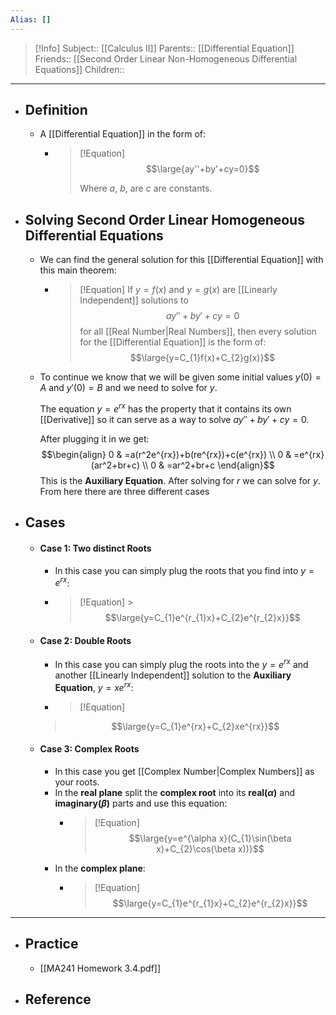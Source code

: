 ```yaml
---
Alias: []
---
```

> [!Info]
> Subject:: [[Calculus II]]
> Parents:: [[Differential Equation]]
> Friends:: [[Second Order Linear Non-Homogeneous Differential Equations]]
> Children:: 
---
- ## Definition
	- A [[Differential Equation]] in the form of:
		- > [!Equation]
		  > $$\large{ay''+by'+cy=0}$$
		  > 
		  > Where $a$, $b$, are $c$ are constants.
- ## Solving Second Order Linear Homogeneous Differential Equations
	- We can find the general solution for this [[Differential Equation]] with this main theorem:
		- > [!Equation]
		  > If $y=f(x)$ and $y=g(x)$ are [[Linearly Independent]] solutions to 
		  > $$ay′′+by′+cy=0$$
		  > for all [[Real Number|Real Numbers]], then every solution for the [[Differential Equation]] is the form of:
		  > $$\large{y=C_{1}f(x)+C_{2}g(x)}$$

	- To continue we know that we will be given some initial values $y(0)=A$ and $y'(0)=B$ and we need to solve for $y$.
	  
	  The equation $y=e^{rx}$ has the property that it contains its own [[Derivative]] so it can serve as a way to solve $ay''+by'+cy=0$.
	  
	  After plugging it in we get:
		  $$\begin{align}
	    0 & =a(r^2e^{rx})+b(re^{rx})+c(e^{rx}) \\
	    0 & =e^{rx}(ar^2+br+c) \\
	    0 & =ar^2+br+c
        \end{align}$$
		  This is the **Auxiliary Equation**. After solving for $r$ we can solve for $y$. From here there are three different cases
- ## Cases
	- #### Case 1: Two distinct Roots
		- In this case you can simply plug the roots that you find into $y=e^{rx}$:
		- > [!Equation]
			  > $$\large{y=C_{1}e^{r_{1}x}+C_{2}e^{r_{2}x}}$$
	- #### Case 2: Double Roots
		- In this case you can simply plug the roots into the $y=e^{rx}$ and another [[Linearly Independent]] solution to the **Auxiliary Equation**, $y=xe^{rx}$:
		- > [!Equation]
		> $$\large{y=C_{1}e^{rx}+C_{2}xe^{rx}}$$
	- #### Case 3: Complex Roots
		- In this case you get [[Complex Number|Complex Numbers]] as your roots.
		- In the **real plane** split the **complex root** into its **real($\alpha$)** and **imaginary($\beta$)** parts and use this equation:
			- > [!Equation]
		       > $$\large{y=e^{\alpha x}(C_{1}\sin(\beta x)+C_{2}\cos(\beta x))}$$
		- In the **complex plane**:
			- > [!Equation]
			  > $$\large{y=C_{1}e^{r_{1}x}+C_{2}e^{r_{2}x}}$$
---
- ## Practice
	- [[MA241 Homework 3.4.pdf]]
- ## Reference